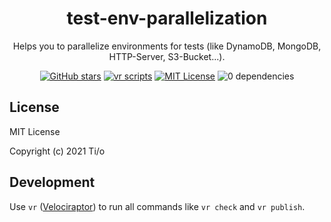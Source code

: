 <h1 align="center">
  test-env-parallelization
</h1>
<p align="center">
  Helps you to parallelize environments for tests (like DynamoDB, MongoDB, HTTP-Server, S3-Bucket...).
</p>

<p align="center">
 <a href="https://github.com/tiloio/test-env-parallelization"><img alt="GitHub stars" src="https://img.shields.io/github/stars/tiloio/test-env-parallelization?logo=github"></a>
 <a href="#badge"><img alt="vr scripts" src="https://badges.velociraptor.run/flat.svg"/></a>
 <a href="LICENSE"><img alt="MIT License" src="https://img.shields.io/badge/license-MIT-success"/></a>
 <img alt="0 dependencies" src="https://img.shields.io/badge/dependencies-0-success"/>
</p>

## License

MIT License

Copyright (c) 2021 Ti/o

## Development

Use `vr` ([Velociraptor](https://velociraptor.run/)) to run all commands like `vr check` and `vr publish`.
